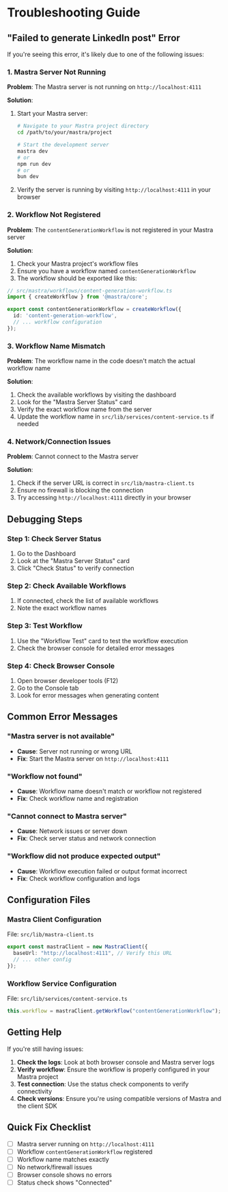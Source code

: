 # Troubleshooting Guide

## "Failed to generate LinkedIn post" Error

If you're seeing this error, it's likely due to one of the following issues:

### 1. Mastra Server Not Running

**Problem**: The Mastra server is not running on `http://localhost:4111`

**Solution**:
1. Start your Mastra server:
   ```bash
   # Navigate to your Mastra project directory
   cd /path/to/your/mastra/project
   
   # Start the development server
   mastra dev
   # or
   npm run dev
   # or
   bun dev
   ```

2. Verify the server is running by visiting `http://localhost:4111` in your browser

### 2. Workflow Not Registered

**Problem**: The `contentGenerationWorkflow` is not registered in your Mastra server

**Solution**:
1. Check your Mastra project's workflow files
2. Ensure you have a workflow named `contentGenerationWorkflow`
3. The workflow should be exported like this:

```typescript
// src/mastra/workflows/content-generation-workflow.ts
import { createWorkflow } from '@mastra/core';

export const contentGenerationWorkflow = createWorkflow({
  id: 'content-generation-workflow',
  // ... workflow configuration
});
```

### 3. Workflow Name Mismatch

**Problem**: The workflow name in the code doesn't match the actual workflow name

**Solution**:
1. Check the available workflows by visiting the dashboard
2. Look for the "Mastra Server Status" card
3. Verify the exact workflow name from the server
4. Update the workflow name in `src/lib/services/content-service.ts` if needed

### 4. Network/Connection Issues

**Problem**: Cannot connect to the Mastra server

**Solution**:
1. Check if the server URL is correct in `src/lib/mastra-client.ts`
2. Ensure no firewall is blocking the connection
3. Try accessing `http://localhost:4111` directly in your browser

## Debugging Steps

### Step 1: Check Server Status
1. Go to the Dashboard
2. Look at the "Mastra Server Status" card
3. Click "Check Status" to verify connection

### Step 2: Check Available Workflows
1. If connected, check the list of available workflows
2. Note the exact workflow names

### Step 3: Test Workflow
1. Use the "Workflow Test" card to test the workflow execution
2. Check the browser console for detailed error messages

### Step 4: Check Browser Console
1. Open browser developer tools (F12)
2. Go to the Console tab
3. Look for error messages when generating content

## Common Error Messages

### "Mastra server is not available"
- **Cause**: Server not running or wrong URL
- **Fix**: Start the Mastra server on `http://localhost:4111`

### "Workflow not found"
- **Cause**: Workflow name doesn't match or workflow not registered
- **Fix**: Check workflow name and registration

### "Cannot connect to Mastra server"
- **Cause**: Network issues or server down
- **Fix**: Check server status and network connection

### "Workflow did not produce expected output"
- **Cause**: Workflow execution failed or output format incorrect
- **Fix**: Check workflow configuration and logs

## Configuration Files

### Mastra Client Configuration
File: `src/lib/mastra-client.ts`
```typescript
export const mastraClient = new MastraClient({
  baseUrl: "http://localhost:4111", // Verify this URL
  // ... other config
});
```

### Workflow Service Configuration
File: `src/lib/services/content-service.ts`
```typescript
this.workflow = mastraClient.getWorkflow("contentGenerationWorkflow"); // Verify this name
```

## Getting Help

If you're still having issues:

1. **Check the logs**: Look at both browser console and Mastra server logs
2. **Verify workflow**: Ensure the workflow is properly configured in your Mastra project
3. **Test connection**: Use the status check components to verify connectivity
4. **Check versions**: Ensure you're using compatible versions of Mastra and the client SDK

## Quick Fix Checklist

- [ ] Mastra server running on `http://localhost:4111`
- [ ] Workflow `contentGenerationWorkflow` registered
- [ ] Workflow name matches exactly
- [ ] No network/firewall issues
- [ ] Browser console shows no errors
- [ ] Status check shows "Connected" 